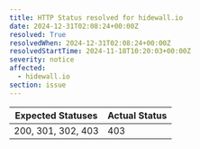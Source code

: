```yaml
---
title: HTTP Status resolved for hidewall.io
date: 2024-12-31T02:08:24+00:00Z
resolved: True
resolvedWhen: 2024-12-31T02:08:24+00:00Z
resolvedStartTime: 2024-11-18T10:20:03+00:00Z
severity: notice
affected:
  - hidewall.io
section: issue
---
```


| Expected Statuses | Actual Status  |
|-------------------|----------------|
| 200, 301, 302, 403 | 403 |
